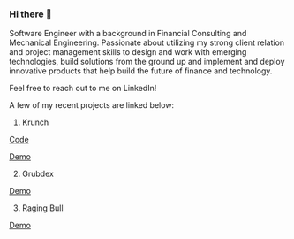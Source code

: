 ### Hi there 👋

Software Engineer with a background in Financial Consulting and Mechanical Engineering. Passionate about utilizing my strong client relation and project management skills to design and work with emerging technologies, build solutions from the ground up and implement and deploy innovative products that help build the future of finance and technology. 

Feel free to reach out to me on LinkedIn!


A few of my recent projects are linked below:

1. Krunch

<a href="https://github.com/adnapp/krunch-frontend">Code</a>

<a href="https://www.youtube.com/watch?v=WJhYYFeTEc4&feature=youtu.be">Demo</a>

2. Grubdex

<a href="https://www.youtube.com/watch?v=70VudOWKA5w&feature=youtu.be">Demo</a>


3. Raging Bull

<a href="https://www.youtube.com/watch?v=Eqg9UWCaefo&feature=youtu.be">Demo</a>

<!--
**adnapp/adnapp** is a ✨ _special_ ✨ repository because its `README.md` (this file) appears on your GitHub profile.

Here are some ideas to get you started:

- 🔭 I’m currently working on ...
- 🌱 I’m currently learning ...
- 👯 I’m looking to collaborate on ...
- 🤔 I’m looking for help with ...
- 💬 Ask me about ...
- 📫 How to reach me: ...
- 😄 Pronouns: ...
- ⚡ Fun fact: ...
-->

